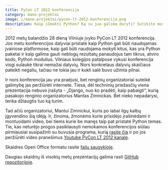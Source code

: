 ```yaml
---
title: PyCon LT 2012 konferencija
category: mano-projektai
image: i/mano-projektai/pycon-lt-2012-konferencija.png
description: Kaip išmokti Python? Ką su juo galima daryti? Sutikite mus Python konferencijoje PyCon LT 2012.
---
```


2012 metų balandžio 28 dieną Vilniuje įvyko PyCon LT 2012 konferencija. Jos metu konferencijos dalyviai pristatė kaip Python gali būti naudojamas įvairiose platformose, kaip gali būti naudojama mokyti kitus, kas yra Python paketai ir kaip galima gauti neblogų rezultatų panaudojus tam tikrus, atviro kodo, Python modulius. Vilniaus kolegijos patalpose vykusi konferencija visgi sulaukė tikrai nemažai dalyvių. Nors konkretaus dalyvių skaičiaus pateikti negaliu, tačiau ne tokia jau ir kukli salė buvo užimta pilnai.

Ir nors konferencija jau yra praėjusi, bet renginių organizatoriai suteikė galimybę jas peržiūrėti internete. Tiesa, dėl techninių priežasčių viena prezentacija nebuvo įrašyta - „Django, nuo ko pradėti, kaip pabaigti“, kurią pasakojo renginio organizatorius Mantas Zimnickas. Bet nieko nepadarysi, tenka džiaugtis tuo ką turim.

Tad ačiū organizatoriui, Mantui Zimnickui, kuris po labai ilgų kalbų įgyvendino šią idėją. Ir, žinoma, žmonėms kurie prisidėjo įrašinėdami ir montuodami video, bei tiems kurie be manęs taip pat pristatė Python temas. Tie, kas neturėjo progos pasiklausyti nemokamos konferencijos siūlau pirmiausiai susipažinti su buvusia programa, kurią [rasite čia](http://pycon.akl.lt/programa) ir po jos peržiūrėti video pranešimus [Youtube PyCon LT 2012 kanale](http://www.youtube.com/playlist?list=PL6A2A7C104D79DB89).

Skaidres Open Office formatu rasite [failų saugykloje](/i/Prezentacija.odp).

Daugiau skaidrių iš visokių metų prezentacijų galima rasti [GitHub repozitorijoje](https://github.com/ReekenX/presentations).
